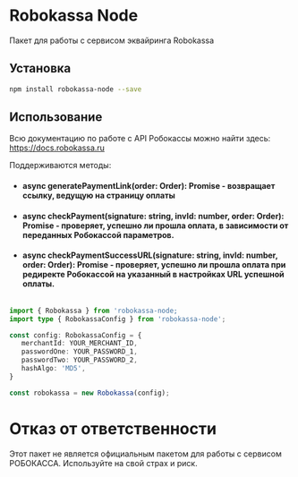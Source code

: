 # Robokassa Node

Пакет для работы с сервисом эквайринга Robokassa

## Установка

```bash
npm install robokassa-node --save
```

## Использование

Всю документацию по работе с API Робокассы можно найти здесь:
https://docs.robokassa.ru

Поддерживаются методы:
- #### async generatePaymentLink(order: Order): Promise<string> - возвращает ссылку, ведущую на страницу оплаты
- #### async checkPayment(signature: string, invId: number, order: Order): Promise<boolean> - проверяет, успешно ли прошла оплата, в зависимости от переданных Робокассой параметров.
- #### async checkPaymentSuccessURL(signature: string, invId: number, order: Order): Promise<boolean> - проверяет, успешно ли прошла оплата при редиректе Робокассой на указанный в настройках URL успешной оплаты.

```typescript

import { Robokassa } from 'robokassa-node;
import type { RobokassaConfig } from 'robokassa-node';

const config: RobokassaConfig = {
   merchantId: YOUR_MERCHANT_ID,
   passwordOne: YOUR_PASSWORD_1,
   passwordTwo: YOUR_PASSWORD_2,
   hashAlgo: 'MD5',
}

const robokassa = new Robokassa(config);
```

# Отказ от ответственности

Этот пакет не является официальным пакетом для работы с сервисом РОБОКАССА. Используйте на свой страх и риск.